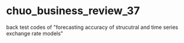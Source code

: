 # chuo_business_review_37
back test codes of "forecasting accuracy of strucutral and time series exchange rate models"

